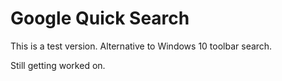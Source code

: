 # Google Quick Search

This is a test version.
Alternative to Windows 10 toolbar search.

Still getting worked on.
